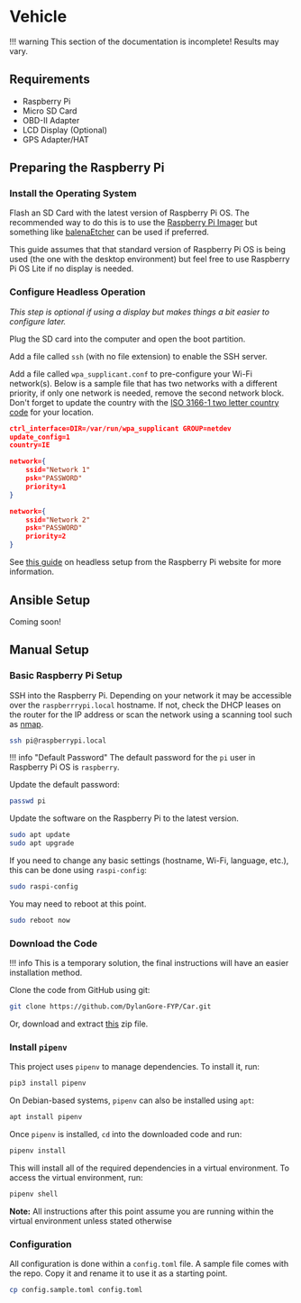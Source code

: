 # Vehicle

<!-- prettier-ignore -->
!!! warning
    This section of the documentation is incomplete! Results may vary.

## Requirements

- Raspberry Pi
- Micro SD Card
- OBD-II Adapter
- LCD Display (Optional)
- GPS Adapter/HAT

## Preparing the Raspberry Pi

### Install the Operating System

Flash an SD Card with the latest version of Raspberry Pi OS. The recommended way to do this is to use the [Raspberry Pi Imager](https://www.raspberrypi.org/software/) but something like [balenaEtcher](https://www.balena.io/etcher/) can be used if preferred.

This guide assumes that that standard version of Raspberry Pi OS is being used (the one with the desktop environment) but feel free to use Raspberry Pi OS Lite if no display is needed.

### Configure Headless Operation

_This step is optional if using a display but makes things a bit easier to configure later._

Plug the SD card into the computer and open the boot partition.

Add a file called `ssh` (with no file extension) to enable the SSH server.

Add a file called `wpa_supplicant.conf` to pre-configure your Wi-Fi network(s). Below is a sample file that has two networks with a different priority, if only one network is needed, remove the second network block. Don't forget to update the country with the [ISO 3166-1 two letter country code](https://en.wikipedia.org/wiki/ISO_3166-1) for your location.

```json
ctrl_interface=DIR=/var/run/wpa_supplicant GROUP=netdev
update_config=1
country=IE

network={
    ssid="Network 1"
    psk="PASSWORD"
    priority=1
}

network={
    ssid="Network 2"
    psk="PASSWORD"
    priority=2
}
```

See [this guide](https://www.raspberrypi.org/documentation/configuration/wireless/headless.md) on headless setup from the Raspberry Pi website for more information.

## Ansible Setup

Coming soon!

## Manual Setup

### Basic Raspberry Pi Setup

SSH into the Raspberry Pi. Depending on your network it may be accessible over the `raspberrrypi.local` hostname. If not, check the DHCP leases on the router for the IP address or scan the network using a scanning tool such as [nmap](https://nmap.org/).

```bash
ssh pi@raspberrypi.local
```

<!-- prettier-ignore -->
!!! info "Default Password"
    The default password for the `pi` user in Raspberry Pi OS is `raspberry`.

Update the default password:

```bash
passwd pi
```

Update the software on the Raspberry Pi to the latest version.

```bash
sudo apt update
sudo apt upgrade
```

If you need to change any basic settings (hostname, Wi-Fi, language, etc.), this can be done using `raspi-config`:

```bash
sudo raspi-config
```

You may need to reboot at this point.

```bash
sudo reboot now
```

### Download the Code

<!-- prettier-ignore -->
!!! info
    This is a temporary solution, the final instructions will have an easier installation method.

Clone the code from GitHub using git:

```bash
git clone https://github.com/DylanGore-FYP/Car.git
```

Or, download and extract [this](https://github.com/DylanGore-FYP/Car/archive/refs/heads/main.zip) zip file.

### Install `pipenv`

This project uses `pipenv` to manage dependencies. To install it, run:

```bash
pip3 install pipenv
```

On Debian-based systems, `pipenv` can also be installed using `apt`:

```bash
apt install pipenv
```

Once `pipenv` is installed, `cd` into the downloaded code and run:

```bash
pipenv install
```

This will install all of the required dependencies in a virtual environment. To access the virtual environment, run:

```bash
pipenv shell
```

**Note:** All instructions after this point assume you are running within the virtual environment unless stated otherwise

### Configuration

All configuration is done within a `config.toml` file. A sample file comes with the repo. Copy it and rename it to use it as a starting point.

```bash
cp config.sample.toml config.toml
```
